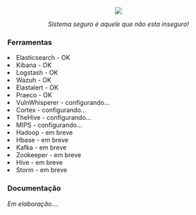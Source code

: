 <p align="center"><img src="https://beholder.opensolutions.com.br/img/logo.jpg" ></p>
<p align="center"> <i>Sistema seguro é aquele que não esta inseguro! </i> </p> 
<p><h3>Ferramentas</h3></p>
<li>Elasticsearch - OK </li>
<li>Kibana - OK </li>
<li>Logstash - OK </li>
<li>Wazuh - OK </li>
<li>Elastalert - OK </li>
<li>Praeco - OK </li>
<li>VulnWhisperer - configurando... </li>
<li>Cortex - configurando... </li>
<li>TheHive - configurando... </li>
<li>MIPS - configurando... </li>
<li>Hadoop - em breve </li>
<li>Hbase - em breve </li>
<li>Kafka - em breve </li>
<li>Zookeeper - em breve </li>
<li>Hive - em breve </li>
<li>Storm - em breve </li>
<p><h3>Documentação</h3></p>
<p> <i>Em elaboração.... </i> </p>
